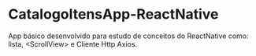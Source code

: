 # CatalogoItensApp-ReactNative
App básico desenvolvido para estudo de conceitos do ReactNative como: lista, &lt;ScrollView> e Cliente Http Axios. 
